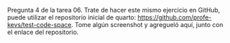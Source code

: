  Pregunta 4 de la tarea 06.
 Trate de hacer este mismo ejercicio en GitHub, puede utilizar el repositorio inicial de quarto: https://github.com/profe-kevs/test-code-space. Tome algún screenshot y agregueló aquí, 
 junto con el enlace del repositorio.
